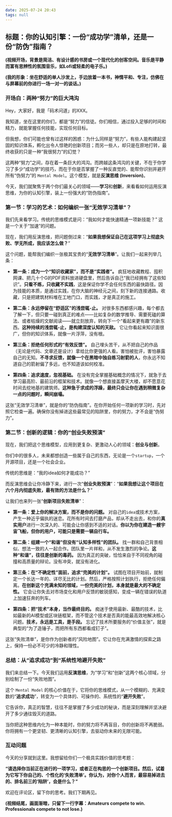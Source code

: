 ```yaml
---
date: 2025-07-24 20:43
tags: null
---
```


## **标题：你的认知引擎：一份“成功学”清单，还是一份“防伪”指南？**

**(视频开场，背景是简洁、有设计感的书房或一个现代化的创客空间。音乐是平静而富有思辨性的氛围音乐，如Lofi或轻柔的电子乐。)**

**(我的形象：坐在舒适的单人沙发上，手边放着一本书，神情平和、专注，仿佛在与屏幕前的你进行一场一对一的谈话。)**

### **开场白：两种“努力”的巨大鸿沟**

Hey，大家好，我是「码术问道」的XXX。

我知道，坐在这里的你们，都是“努力”的信徒。你们相信，通过投入足够的时间和精力，就能掌握任何技能，实现任何目标。

但我想，你们可能也曾有过这样的困惑：为什么同样是“努力”，有些人能构建起坚固的知识体系，孵化出令人惊艳的创新项目；而另一些人，却只是在原地打转，最终收获的只是一种“我很努力”的幻觉？

这两种“努力”之间，存在着一条巨大的鸿沟。而跨越这条鸿沟的关键，不在于你学习了多少“成功学”的技巧，而在于你是否掌握了一种反直觉的、能帮你识别并避开所有“伪努力”的 `Mental Model`。这个模型，就是**反演思维 (Inversion)**。

今天，我们就聚焦于两个你们最关心的领域——**学习**和**创新**，来看看如何运用反演思维，为你的认知引擎，装上一份强大的“防伪指南”。

### **第一节：学习的艺术：如何编织一张“无效学习清单”？**

我们先来看学习。传统的思维模式是问：“我如何才能快速精通一项新技能？” 这是一个关于“加速”的问题。

现在，我们用反演思维，把问题倒过来：“**如果我想保证自己在这项学习上彻底失败、学无所成，我应该怎么做？**”

这个问题，能帮我们编织一张极其宝贵的“**无效学习清单**”。让我们一起来列举几条：

- **第一条：成为一个“知识收藏家”，而不是“实践者”。**
  疯狂地收藏教程、囤积网课、把几十个G的PDF资料放进硬盘里，然后告诉自己“我已经拥有了这些知识”。**只看不练，只收藏不实践**，这是保证你学不会任何东西的最快路径。因为技能的本质，是通过实践，在你大脑的神经元之间，刻下新的连接通路。收藏，只是把建筑材料堆在工地门口，而实践，才是真正的施工。

- **第二条：永远停留在“舒适区”的浅尝辄-止。**
  对很多东西都感兴趣，每个都去了解一下，但只要一碰到真正的难点——比如复杂的数学推导、需要死磕的算法、或者枯燥的文献阅读——就立刻放弃，转向下一个“看起来更有趣”的新东西。**这种持续的浅尝辄-止，是构建深度认知的天敌。** 它让你看起来知识面很广，但你的知识体系，就像一片浮萍，没有根。

- **第三条：拒绝任何形式的“有效反馈”。**
  自己埋头苦干，从不把自己的作品（无论是代码、文章还是设计）拿给比你更强的人看。害怕被批评，害怕暴露自己的无知。**不寻求反馈，就像一个在黑暗中独自练习射箭的人**，你永远不知道自己的箭射偏了多远，也不知道该如何校准。

- **第四条：追求速度，忽视基础。**
  在没有完全掌握基础概念的情况下，就急于去学习最高阶、最前沿的框架和技术。就像一个想直接盖摩天大楼，却不愿意花时间去挖地基的建筑师。**这种急于求成的浮躁，最终只会让你在遇到稍微复杂一点的问题时，瞬间崩塌。**

这张“无效学习清单”，就是你的“防伪指南”。在你开始任何一项新的学习时，先对照它检查一遍。确保你没有掉进这些最常见的陷阱里，你的努力，才不会是“伪努力”。

### **第二节：创新的逻辑：你的“创业失败预演”**

现在，我们把这个思维模型，应用到更复杂、更激动人心的领域：**创业与创新**。

你们中的很多人，未来都想创造一些属于自己的东西，无论是一个`startup`，一个开源项目，还是一个社会企业。

传统的思维是：“我的idea如何才能成功？”

而反演思维会让你冷静下来，进行一次“**创业失败预演**”：“**如果我想让这个项目在六个月内彻底失败，最有效的方法是什么？**”

让我们也来列一张“**创新项目失败清单**”：

- **第一条：爱上你的解决方案，而不是你的问题。**
  对自己的`idea`或技术方案，产生一种近乎偏执的迷恋。花所有时间去打磨产品，却从不走出去，和你的**真实用户**进行一次深入的、可能会让你感到不适的对话。**你以为你在建造一艘宇宙飞船，但你的用户，可能只是需要一辆自行车。**

- **第二条：组建一个“和谐”但没有“认知多样性”的团队。**
  找一群和自己背景相似、想法一致的人一起合作。团队里一片祥和，从不发生激烈的争论。**这种“和谐”，往往是创新的毒药。** 因为真正的突破，恰恰来自于不同视角的碰撞和高质量的辩论。没有冲突，就没有进化。

- **第三条：在“不确定性”面前，追求“完美的计划”。**
  试图在项目开始前，就制定一个长达一年的、详尽无比的计划。然后，严格按照计划执行，拒绝任何偏离。**在创新这个充满未知的领域，一份完美的计划，本身就是最大的不确定性。** 它会让你失去对市场变化和用户反馈的敏锐感知，变成一辆在错误的轨道上加速狂奔的列车。

- **第四条：把“技术”本身，当作最终目的。**
  痴迷于使用最新、最酷的技术，比如最新的AI模型或区块链框架，而不管这个技术是否真的能最高效地解决核心问题。**技术，永远是工具，是手段。** 忘记了技术所要服务的“价值主张”，就是典型的“为了造锤子，而把所有东西都看成钉子”。

这张“失败清单”，是你作为创新者的“风险地图”。它让你在充满激情的探索之路上，保持一份必不可少的冷静和理性。

### **总结：从“追求成功”到“系统性地避开失败”**

我们来总结一下。今天我们运用**反演思维**，为“学习”和“创新”这两个核心领域，分别绘制了一份“失败地图”。

这个 `Mental Model` 的核心价值在于，它将你的思维模式，从一个模糊的、充满变数的“**追求成功**”，转变为一个具体的、可操作的、系统性的“**避开失败**”。

它告诉你，真正的智慧，往往不是掌握了多少成功的秘诀，而是深刻理解并坚决避开了多少通往毁灭的道路。

当你把这种思维内化为一种本能时，你的努力将不再盲目，你的创新将不再脆弱。你将拥有一个更坚韧、更清晰的认知引擎，去驱动你未来的无限可能。

### **互动问题**

今天的分享就到这里。我想留给你们一个极具实践价值的思考题：

**“请选择你当前正在进行的一项学习，或者正在构思的一个创新项目。然后，试着为它写下你自己的、个性化的‘失败清单’。你认为，对你个人而言，最容易掉进去的、排名前三的‘陷阱’，会是什么？”**

欢迎在评论区，留下你的思考。我们下期再见。

**(视频结尾，画面渐暗，只留下一行字幕：Amateurs compete to win. Professionals compete to not lose.)**
